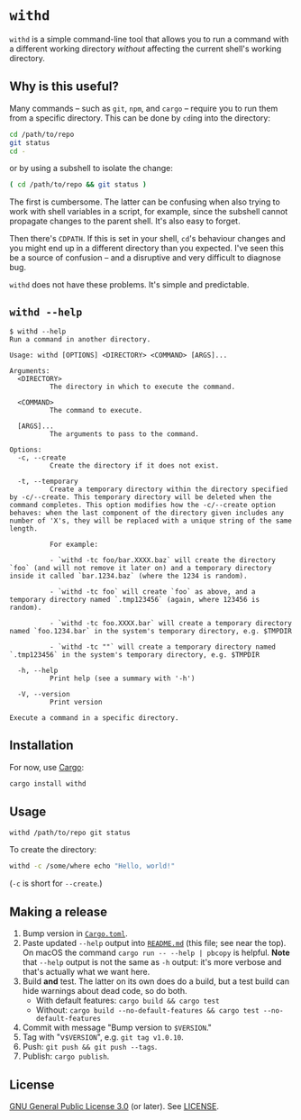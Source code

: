 # `withd`

`withd` is a simple command-line tool that allows you to run a command with a
different working directory _without_ affecting the current shell's working
directory.

## Why is this useful?

Many commands – such as `git`, `npm`, and `cargo` – require you to run them from
a specific directory. This can be done by `cd`ing into the directory:

```bash
cd /path/to/repo
git status
cd -
```

or by using a subshell to isolate the change:

```bash
( cd /path/to/repo && git status )
```

The first is cumbersome. The latter can be confusing when also trying to work
with shell variables in a script, for example, since the subshell cannot
propagate changes to the parent shell. It's also easy to forget.

Then there's `CDPATH`. If this is set in your shell, `cd`'s behaviour changes
and you might end up in a different directory than you expected. I've seen this
be a source of confusion – and a disruptive and very difficult to diagnose bug.

`withd` does not have these problems. It's simple and predictable.

## `withd --help`

```shellsession
$ withd --help
Run a command in another directory.

Usage: withd [OPTIONS] <DIRECTORY> <COMMAND> [ARGS]...

Arguments:
  <DIRECTORY>
          The directory in which to execute the command.

  <COMMAND>
          The command to execute.

  [ARGS]...
          The arguments to pass to the command.

Options:
  -c, --create
          Create the directory if it does not exist.

  -t, --temporary
          Create a temporary directory within the directory specified by -c/--create. This temporary directory will be deleted when the command completes. This option modifies how the -c/--create option behaves: when the last component of the directory given includes any number of 'X's, they will be replaced with a unique string of the same length.

          For example:

          - `withd -tc foo/bar.XXXX.baz` will create the directory `foo` (and will not remove it later on) and a temporary directory inside it called `bar.1234.baz` (where the 1234 is random).

          - `withd -tc foo` will create `foo` as above, and a temporary directory named `.tmp123456` (again, where 123456 is random).

          - `withd -tc foo.XXXX.bar` will create a temporary directory named `foo.1234.bar` in the system's temporary directory, e.g. $TMPDIR

          - `withd -tc ""` will create a temporary directory named `.tmp123456` in the system's temporary directory, e.g. $TMPDIR

  -h, --help
          Print help (see a summary with '-h')

  -V, --version
          Print version

Execute a command in a specific directory.
```

## Installation

For now, use [Cargo](https://doc.rust-lang.org/cargo/):

```bash
cargo install withd
```

## Usage

```bash
withd /path/to/repo git status
```

To create the directory:

```bash
withd -c /some/where echo "Hello, world!"
```

(`-c` is short for `--create`.)

## Making a release

1. Bump version in [`Cargo.toml`](Cargo.toml).
2. Paste updated `--help` output into [`README.md`](README.md) (this file; see
   near the top). On macOS the command `cargo run -- --help | pbcopy` is
   helpful. **Note** that `--help` output is not the same as `-h` output: it's
   more verbose and that's actually what we want here.
3. Build **and** test. The latter on its own does do a build, but a test build
   can hide warnings about dead code, so do both.
   - With default features: `cargo build && cargo test`
   - Without: `cargo build --no-default-features && cargo test --no-default-features`
4. Commit with message "Bump version to `$VERSION`."
5. Tag with "v`$VERSION`", e.g. `git tag v1.0.10`.
6. Push: `git push && git push --tags`.
7. Publish: `cargo publish`.

## License

[GNU General Public License 3.0](https://www.gnu.org/licenses/gpl-3.0.html) (or
later). See [LICENSE](LICENSE).
